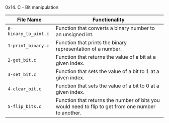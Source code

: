 0x14. C - Bit manipulation

| File Name           | Functionality                                                                                      |
|---------------------|---------------------------------------------------------------------------------------------------|
| `0-binary_to_uint.c` | Function that converts a binary number to an unsigned int.                                        |
| `1-print_binary.c`   | Function that prints the binary representation of a number.                                       |
| `2-get_bit.c`        | Function that returns the value of a bit at a given index.                                         |
| `3-set_bit.c`        | Function that sets the value of a bit to 1 at a given index.                                       |
| `4-clear_bit.c`      | Function that sets the value of a bit to 0 at a given index.                                       |
| `5-flip_bits.c`      | Function that returns the number of bits you would need to flip to get from one number to another. |

